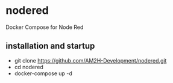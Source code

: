 # nodered
Docker Compose for Node Red

## installation and startup
* git clone https://github.com/AM2H-Development/nodered.git
* cd nodered
* docker-compose up -d
